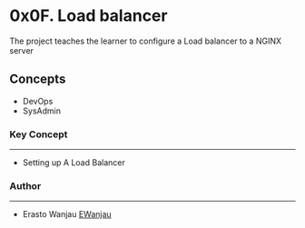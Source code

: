 # 0x0F. Load balancer
The project teaches the learner to configure a Load balancer to a NGINX server

## Concepts
- DevOps
- SysAdmin

### Key Concept
---
- Setting up A Load Balancer

### Author
---
- Erasto Wanjau [EWanjau](wamwanjau@gmail.com)
